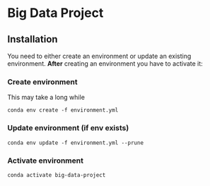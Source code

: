 # Big Data Project

## Installation
You need to either create an environment or update an existing environment.
**After** creating an environment you have to activate it:
### Create environment
This may take a long while
```
conda env create -f environment.yml
```
### Update environment (if env exists)
```
conda env update -f environment.yml --prune
```

### Activate environment
```
conda activate big-data-project
```